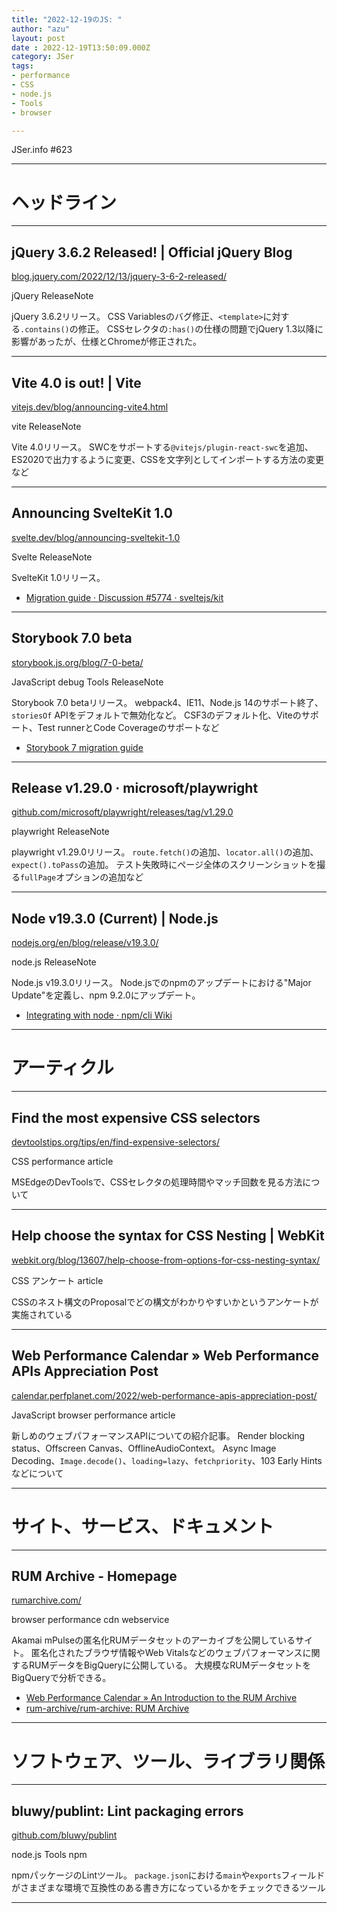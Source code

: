 ```yaml
---
title: "2022-12-19のJS: "
author: "azu"
layout: post
date : 2022-12-19T13:50:09.000Z
category: JSer
tags:
- performance
- CSS
- node.js
- Tools
- browser

---
```


JSer.info #623

----

<h1 class="site-genre">ヘッドライン</h1>

----

## jQuery 3.6.2 Released! | Official jQuery Blog
[blog.jquery.com/2022/12/13/jquery-3-6-2-released/](https://blog.jquery.com/2022/12/13/jquery-3-6-2-released/ "jQuery 3.6.2 Released! | Official jQuery Blog")
<p class="jser-tags jser-tag-icon"><span class="jser-tag">jQuery</span> <span class="jser-tag">ReleaseNote</span></p>

jQuery 3.6.2リリース。
CSS Variablesのバグ修正、`<template>`に対する`.contains()`の修正。
CSSセレクタの`:has()`の仕様の問題でjQuery 1.3以降に影響があったが、仕様とChromeが修正された。


----

## Vite 4.0 is out! | Vite
[vitejs.dev/blog/announcing-vite4.html](https://vitejs.dev/blog/announcing-vite4.html "Vite 4.0 is out! | Vite")
<p class="jser-tags jser-tag-icon"><span class="jser-tag">vite</span> <span class="jser-tag">ReleaseNote</span></p>

Vite 4.0リリース。
SWCをサポートする`@vitejs/plugin-react-swc`を追加、ES2020で出力するように変更、CSSを文字列としてインポートする方法の変更など


----

## Announcing SvelteKit 1.0
[svelte.dev/blog/announcing-sveltekit-1.0](https://svelte.dev/blog/announcing-sveltekit-1.0 "Announcing SvelteKit 1.0")
<p class="jser-tags jser-tag-icon"><span class="jser-tag">Svelte</span> <span class="jser-tag">ReleaseNote</span></p>

SvelteKit 1.0リリース。

- [Migration guide · Discussion #5774 · sveltejs/kit](https://github.com/sveltejs/kit/discussions/5774 "Migration guide · Discussion #5774 · sveltejs/kit")

----

## Storybook 7.0 beta
[storybook.js.org/blog/7-0-beta/](https://storybook.js.org/blog/7-0-beta/ "Storybook 7.0 beta")
<p class="jser-tags jser-tag-icon"><span class="jser-tag">JavaScript</span> <span class="jser-tag">debug</span> <span class="jser-tag">Tools</span> <span class="jser-tag">ReleaseNote</span></p>

Storybook 7.0 betaリリース。
webpack4、IE11、Node.js 14のサポート終了、`storiesOf` APIをデフォルトで無効化など。
CSF3のデフォルト化、Viteのサポート、Test runnerとCode Coverageのサポートなど

- [Storybook 7 migration guide](https://chromatic-ui.notion.site/Storybook-7-migration-guide-dbf41fa347304eb2a5e9c69b34503937 "Storybook 7 migration guide")

----

## Release v1.29.0 · microsoft/playwright
[github.com/microsoft/playwright/releases/tag/v1.29.0](https://github.com/microsoft/playwright/releases/tag/v1.29.0 "Release v1.29.0 · microsoft/playwright")
<p class="jser-tags jser-tag-icon"><span class="jser-tag">playwright</span> <span class="jser-tag">ReleaseNote</span></p>

playwright v1.29.0リリース。
`route.fetch()`の追加、`locator.all()`の追加、`expect().toPass`の追加。
テスト失敗時にページ全体のスクリーンショットを撮る`fullPage`オプションの追加など


----

## Node v19.3.0 (Current) | Node.js
[nodejs.org/en/blog/release/v19.3.0/](https://nodejs.org/en/blog/release/v19.3.0/ "Node v19.3.0 (Current) | Node.js")
<p class="jser-tags jser-tag-icon"><span class="jser-tag">node.js</span> <span class="jser-tag">ReleaseNote</span></p>

Node.js v19.3.0リリース。
Node.jsでのnpmのアップデートにおける"Major Update"を定義し、npm 9.2.0にアップデート。

- [Integrating with node · npm/cli Wiki](https://github.com/npm/cli/wiki/Integrating-with-node "Integrating with node · npm/cli Wiki")

----
<h1 class="site-genre">アーティクル</h1>

----

## Find the most expensive CSS selectors
[devtoolstips.org/tips/en/find-expensive-selectors/](https://devtoolstips.org/tips/en/find-expensive-selectors/ "Find the most expensive CSS selectors")
<p class="jser-tags jser-tag-icon"><span class="jser-tag">CSS</span> <span class="jser-tag">performance</span> <span class="jser-tag">article</span></p>

MSEdgeのDevToolsで、CSSセレクタの処理時間やマッチ回数を見る方法について


----

## Help choose the syntax for CSS Nesting | WebKit
[webkit.org/blog/13607/help-choose-from-options-for-css-nesting-syntax/](https://webkit.org/blog/13607/help-choose-from-options-for-css-nesting-syntax/ "Help choose the syntax for CSS Nesting | WebKit")
<p class="jser-tags jser-tag-icon"><span class="jser-tag">CSS</span> <span class="jser-tag">アンケート</span> <span class="jser-tag">article</span></p>

CSSのネスト構文のProposalでどの構文がわかりやすいかというアンケートが実施されている


----

## Web Performance Calendar » Web Performance APIs Appreciation Post
[calendar.perfplanet.com/2022/web-performance-apis-appreciation-post/](https://calendar.perfplanet.com/2022/web-performance-apis-appreciation-post/ "Web Performance Calendar » Web Performance APIs Appreciation Post")
<p class="jser-tags jser-tag-icon"><span class="jser-tag">JavaScript</span> <span class="jser-tag">browser</span> <span class="jser-tag">performance</span> <span class="jser-tag">article</span></p>

新しめのウェブパフォーマンスAPIについての紹介記事。
Render blocking status、Offscreen Canvas、OfflineAudioContext。
Async Image Decoding、`Image.decode()`、`loading=lazy`、`fetchpriority`、103 Early Hintsなどについて


----
<h1 class="site-genre">サイト、サービス、ドキュメント</h1>

----

## RUM Archive - Homepage
[rumarchive.com/](https://rumarchive.com/ "RUM Archive - Homepage")
<p class="jser-tags jser-tag-icon"><span class="jser-tag">browser</span> <span class="jser-tag">performance</span> <span class="jser-tag">cdn</span> <span class="jser-tag">webservice</span></p>

Akamai mPulseの匿名化RUMデータセットのアーカイブを公開しているサイト。
匿名化されたブラウザ情報やWeb Vitalsなどのウェブパフォーマンスに関するRUMデータをBigQueryに公開している。
大規模なRUMデータセットをBigQueryで分析できる。

- [Web Performance Calendar » An Introduction to the RUM Archive](https://calendar.perfplanet.com/2022/an-introduction-to-the-rum-archive/ "Web Performance Calendar » An Introduction to the RUM Archive")
- [rum-archive/rum-archive: RUM Archive](https://github.com/rum-archive/rum-archive "rum-archive/rum-archive: RUM Archive")

----
<h1 class="site-genre">ソフトウェア、ツール、ライブラリ関係</h1>

----

## bluwy/publint: Lint packaging errors
[github.com/bluwy/publint](https://github.com/bluwy/publint "bluwy/publint: Lint packaging errors")
<p class="jser-tags jser-tag-icon"><span class="jser-tag">node.js</span> <span class="jser-tag">Tools</span> <span class="jser-tag">npm</span></p>

npmパッケージのLintツール。
`package.json`における`main`や`exports`フィールドがさまざまな環境で互換性のある書き方になっているかをチェックできるツール


----
